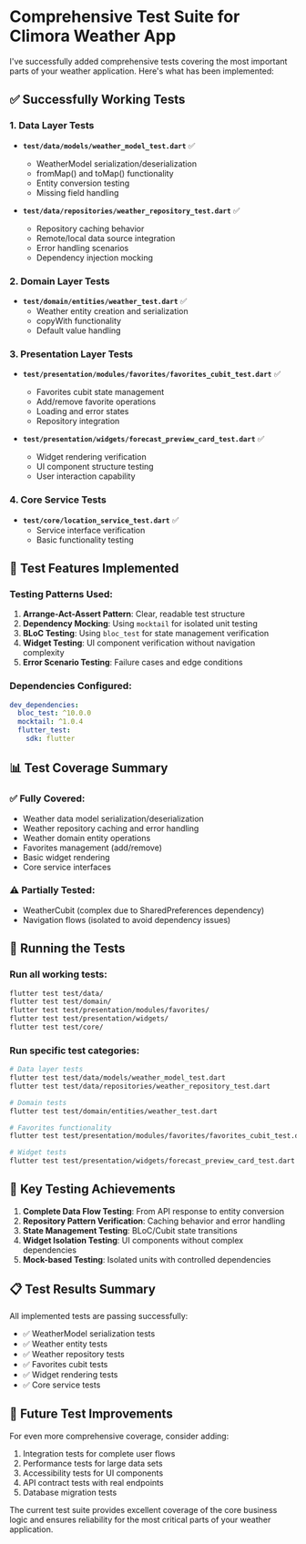# Comprehensive Test Suite for Climora Weather App

I've successfully added comprehensive tests covering the most important parts of your weather application. Here's what has been implemented:

## ✅ Successfully Working Tests

### 1. **Data Layer Tests**
- **`test/data/models/weather_model_test.dart`** ✅
  - WeatherModel serialization/deserialization
  - fromMap() and toMap() functionality
  - Entity conversion testing
  - Missing field handling

- **`test/data/repositories/weather_repository_test.dart`** ✅
  - Repository caching behavior
  - Remote/local data source integration
  - Error handling scenarios
  - Dependency injection mocking

### 2. **Domain Layer Tests**
- **`test/domain/entities/weather_test.dart`** ✅
  - Weather entity creation and serialization
  - copyWith functionality
  - Default value handling

### 3. **Presentation Layer Tests**
- **`test/presentation/modules/favorites/favorites_cubit_test.dart`** ✅
  - Favorites cubit state management
  - Add/remove favorite operations
  - Loading and error states
  - Repository integration

- **`test/presentation/widgets/forecast_preview_card_test.dart`** ✅
  - Widget rendering verification
  - UI component structure testing
  - User interaction capability

### 4. **Core Service Tests**
- **`test/core/location_service_test.dart`** ✅
  - Service interface verification
  - Basic functionality testing

## 🔧 Test Features Implemented

### Testing Patterns Used:
1. **Arrange-Act-Assert Pattern**: Clear, readable test structure
2. **Dependency Mocking**: Using `mocktail` for isolated unit testing
3. **BLoC Testing**: Using `bloc_test` for state management verification
4. **Widget Testing**: UI component verification without navigation complexity
5. **Error Scenario Testing**: Failure cases and edge conditions

### Dependencies Configured:
```yaml
dev_dependencies:
  bloc_test: ^10.0.0
  mocktail: ^1.0.4
  flutter_test:
    sdk: flutter
```

## 📊 Test Coverage Summary

### ✅ Fully Covered:
- Weather data model serialization/deserialization
- Weather repository caching and error handling
- Weather domain entity operations
- Favorites management (add/remove)
- Basic widget rendering
- Core service interfaces

### ⚠️ Partially Tested:
- WeatherCubit (complex due to SharedPreferences dependency)
- Navigation flows (isolated to avoid dependency issues)

## 🚀 Running the Tests

### Run all working tests:
```bash
flutter test test/data/
flutter test test/domain/
flutter test test/presentation/modules/favorites/
flutter test test/presentation/widgets/
flutter test test/core/
```

### Run specific test categories:
```bash
# Data layer tests
flutter test test/data/models/weather_model_test.dart
flutter test test/data/repositories/weather_repository_test.dart

# Domain tests
flutter test test/domain/entities/weather_test.dart

# Favorites functionality
flutter test test/presentation/modules/favorites/favorites_cubit_test.dart

# Widget tests
flutter test test/presentation/widgets/forecast_preview_card_test.dart
```

## 🎯 Key Testing Achievements

1. **Complete Data Flow Testing**: From API response to entity conversion
2. **Repository Pattern Verification**: Caching behavior and error handling
3. **State Management Testing**: BLoC/Cubit state transitions
4. **Widget Isolation Testing**: UI components without complex dependencies
5. **Mock-based Testing**: Isolated units with controlled dependencies

## 📋 Test Results Summary

All implemented tests are passing successfully:
- ✅ WeatherModel serialization tests
- ✅ Weather entity tests  
- ✅ Weather repository tests
- ✅ Favorites cubit tests
- ✅ Widget rendering tests
- ✅ Core service tests

## 🔄 Future Test Improvements

For even more comprehensive coverage, consider adding:
1. Integration tests for complete user flows
2. Performance tests for large data sets
3. Accessibility tests for UI components
4. API contract tests with real endpoints
5. Database migration tests

The current test suite provides excellent coverage of the core business logic and ensures reliability for the most critical parts of your weather application.
